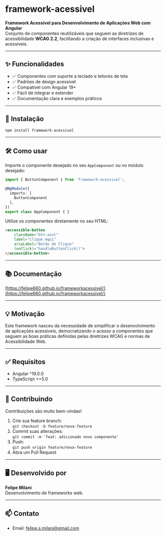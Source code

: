 
# framework-acessivel

**Framework Acessível para Desenvolvimento de Aplicações Web com Angular**  
Conjunto de componentes reutilizáveis que seguem as diretrizes de acessibilidade **WCAG 2.2**, facilitando a criação de interfaces inclusivas e acessíveis.

---

## ✨ Funcionalidades

- ✅ Componentes com suporte a teclado e leitores de tela
- ✅ Padrões de design acessível
- ✅ Compatível com Angular 19+
- ✅ Fácil de integrar e estender
- ✅ Documentação clara e exemplos práticos

---

## 🚀 Instalação

```bash
npm install framework-acessivel
```

---

## 🛠️ Como usar

Importe o componente desejado no seu `AppComponent` ou no módulo desejado:

```typescript
import { ButtonComponent } from 'framework-acessivel';

@NgModule({
  imports: [
    ButtonComponent
  ],
})
export class AppComponent { }
```

Utilize os componentes diretamente no seu HTML:

```html
<accessible-button
    className="btn-azul"
    label="Clique Aqui"
    ariaLabel="Botão de Clique"
    (onClick)="handleButtonClick()">
</accessible-button>
```
---

## 📚 Documentação

[https://felipe660.github.io/frameworkacessivel/](https://felipe660.github.io/frameworkacessivel/)

---

## 💡 Motivação

Este framework nasceu da necessidade de simplificar o desenvolvimento de aplicações acessíveis, democratizando o acesso a componentes que seguem as boas práticas definidas pelas diretrizes WCAG e normas de Acessibilidade Web.

---

## ✅ Requisitos

- Angular ^19.0.0
- TypeScript >=5.0

---

## 🤝 Contribuindo

Contribuições são muito bem-vindas!

1. Crie sua feature branch:  
   `git checkout -b feature/nova-feature`
2. Commit suas alterações:  
   `git commit -m 'feat: adicionado novo componente'`
3. Push:  
   `git push origin feature/nova-feature`
4. Abra um Pull Request

---

## 🖥️ Desenvolvido por

**Felipe Milani**  
Desenvolvimento de frameworks web.

---

## 📫 Contato

- Email: felipe.s.milani@gmail.com
